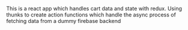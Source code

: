 This is a react app which handles cart data and state with redux. Using thunks to create action functions which handle the async process of fetching data from a dummy firebase backend